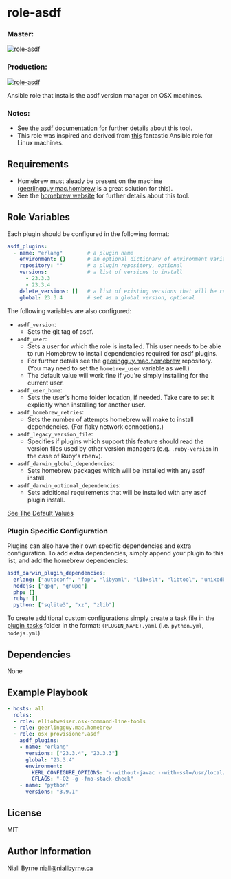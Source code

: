 # role-asdf

### Master:
[![role-asdf](https://github.com/osx-provisioner/role-asdf/actions/workflows/push.yml/badge.svg?branch=master)](https://github.com/osx-provisioner/role-asdf/actions/workflows/push.yml)

### Production:
[![role-asdf](https://github.com/osx-provisioner/role-asdf/actions/workflows/push.yml/badge.svg?branch=production)](https://github.com/osx-provisioner/role-asdf/actions/workflows/push.yml)

Ansible role that installs the asdf version manager on OSX machines.

### Notes:
- See the [asdf documentation](https://asdf-vm.com/) for further details about this tool.
- This role was inspired and derived from [this](https://github.com/cimon-io/ansible-role-asdf) fantastic Ansible role for Linux machines.

Requirements
------------

- Homebrew must aleady be present on the machine ([geerlingguy.mac.hombrew](https://github.com/geerlingguy/ansible-collection-mac) is a great solution for this).
- See the [homebrew website](https://brew.sh/) for further details about this tool.

Role Variables
--------------

Each plugin should be configured in the following format:

```yaml
asdf_plugins:
  - name: "erlang"        # a plugin name
    environment: {}       # an optional dictionary of environment variables for build configuration
    repository: ""        # a plugin repository, optional
    versions:             # a list of versions to install
      - 23.3.3
      - 23.3.4
    delete_versions: []   # a list of existing versions that will be removed
    global: 23.3.4        # set as a global version, optional
```

The following variables are also configured:
- `asdf_version`:
  - Sets the git tag of asdf.
- `asdf_user`:
    - Sets a user for which the role is installed.  This user needs to be able to run Homebrew to install dependencies required for asdf plugins.
    - For further details see the [geeringguy.mac.homebrew](https://github.com/geerlingguy/ansible-collection-mac) repository. (You may need to set the `homebrew_user` variable as well.)
    - The default value will work fine if you're simply installing for the current user.
- `asdf_user_home`:
    - Sets the user's home folder location, if needed.  Take care to set it explicitly when installing for another user.
- `asdf_homebrew_retries`:
    - Sets the number of attempts homebrew will make to install dependencies. (For flaky network connections.)
- `asdf_legacy_version_file`:
    - Specifies if plugins which support this feature should read the version files used by other version managers (e.g. `.ruby-version` in the case of Ruby's rbenv).
- `asdf_darwin_global_dependencies`:
    - Sets homebrew packages which will be installed with any asdf install.
- `asdf_darwin_optional_dependencies`:
    - Sets additional requirements that will be installed with any asdf plugin install.

[See The Default Values](defaults/main.yml)

### Plugin Specific Configuration

Plugins can also have their own specific dependencies and extra configuration.
To add extra dependencies, simply append your plugin to this list, and add the homebrew dependencies:

```yaml
asdf_darwin_plugin_dependencies:
  erlang: ["autoconf", "fop", "libyaml", "libxslt", "libtool", "unixodbc", "wxmac"]
  nodejs: ["gpg", "gnupg"]
  php: []
  ruby: []
  python: ["sqlite3", "xz", "zlib"]
```

To create additional custom configurations simply create a task file in the [plugin_tasks](./tasks/plugins_darwin/plugin_tasks) folder in the format: `(PLUGIN_NAME).yaml`
(i.e. `python.yml`, `nodejs.yml`)

Dependencies
------------

None

Example Playbook
----------------

```yaml
- hosts: all
  roles:
  - role: elliotweiser.osx-command-line-tools
  - role: geerlingguy.mac.homebrew
  - role: osx_provisioner.asdf
    asdf_plugins:
    - name: "erlang"
      versions: ["23.3.4", "23.3.3"]
      global: "23.3.4"
      environment:
        KERL_CONFIGURE_OPTIONS: "--without-javac --with-ssl=/usr/local/opt/openssl@1.1 --disable-hipe"
        CFLAGS: "-O2 -g -fno-stack-check"
    - name: "python"
      versions: "3.9.1"
```

License
-------

MIT

Author Information
------------------

Niall Byrne <niall@niallbyrne.ca>
